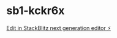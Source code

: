 # sb1-kckr6x

[Edit in StackBlitz next generation editor ⚡️](https://stackblitz.com/~/github.com/markedwinwhiffen/sb1-kckr6x)